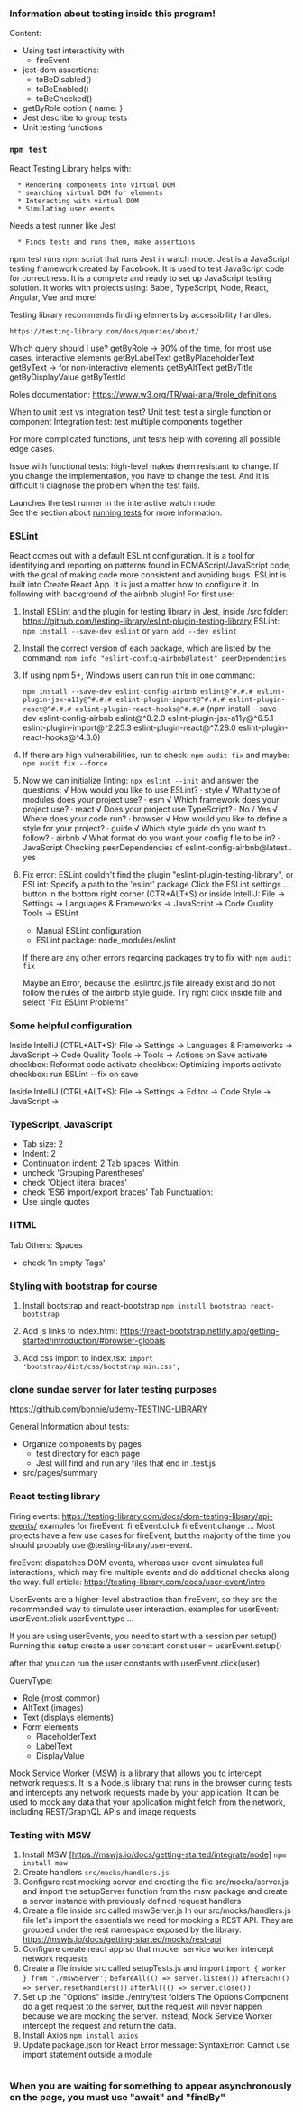 ### Information about testing inside this program! ###

Content:

- Using test interactivity with
    * fireEvent
- jest-dom assertions:
    * toBeDisabled()
    * toBeEnabled()
    * toBeChecked()
- getByRole option { name: }
- Jest describe to group tests
- Unit testing functions

### `npm test`

React Testing Library helps with:

      * Rendering components into virtual DOM
      * searching virtual DOM for elements
      * Interacting with virtual DOM
      * Simulating user events

Needs a test runner like Jest

      * Finds tests and runs them, make assertions

npm test runs npm script that runs Jest in watch mode. Jest is a JavaScript testing framework created by Facebook.
It is used to test JavaScript code for correctness. It is a complete and ready to set up JavaScript testing solution.
It works with projects using: Babel, TypeScript, Node, React, Angular, Vue and more!

Testing library recommends finding elements by accessibility handles.

    https://testing-library.com/docs/queries/about/

Which query should I use?
getByRole -> 90% of the time, for most use cases, interactive elements
getByLabelText
getByPlaceholderText
getByText -> for non-interactive elements
getByAltText
getByTitle
getByDisplayValue
getByTestId

Roles documentation: https://www.w3.org/TR/wai-aria/#role_definitions

When to unit test vs integration test?
Unit test: test a single function or component
Integration test: test multiple components together

For more complicated functions, unit tests help with covering all possible edge cases.

Issue with functional tests: high-level makes them resistant to change. If you change the implementation, you have to
change the test.
And it is difficult ti diagnose the problem when the test fails.

Launches the test runner in the interactive watch mode.\
See the section about [running tests](https://facebook.github.io/create-react-app/docs/running-tests) for more
information.

### ESLint ###

React comes out with a default ESLint configuration. It is a tool for identifying and reporting on patterns found in
ECMAScript/JavaScript code, with the goal of making code more consistent and avoiding bugs. ESLint is built into Create
React App.
It is just a matter how to configure it. In following with background of the airbnb plugin!
For first use:

1. Install ESLint and the plugin for testing library in Jest, inside /src folder:
   https://github.com/testing-library/eslint-plugin-testing-library
   ESLint:
   ```npm install --save-dev eslint```
   or
   ```yarn add --dev eslint```

2. Install the correct version of each package, which are listed by the command:
   ```npm info "eslint-config-airbnb@latest" peerDependencies```

3. If using npm 5+, Windows users can run this in one command:

   ```npm install --save-dev eslint-config-airbnb eslint@^#.#.# eslint-plugin-jsx-a11y@^#.#.# eslint-plugin-import@^#.#.# eslint-plugin-react@^#.#.# eslint-plugin-react-hooks@^#.#.#```
   (npm install --save-dev eslint-config-airbnb eslint@^8.2.0 eslint-plugin-jsx-a11y@^6.5.1 eslint-plugin-import@^2.25.3
   eslint-plugin-react@^7.28.0 eslint-plugin-react-hooks@^4.3.0)

4. If there are high vulnerabilities, run to check:
   ```npm audit fix```
   and maybe:
   ```npm audit fix --force```

5. Now we can initialize linting:
   ```npx eslint --init```
   and answer the questions:
   √ How would you like to use ESLint? · style
   √ What type of modules does your project use? · esm
   √ Which framework does your project use? · react
   √ Does your project use TypeScript? · No / Yes
   √ Where does your code run? · browser
   √ How would you like to define a style for your project? · guide
   √ Which style guide do you want to follow? · airbnb
   √ What format do you want your config file to be in? · JavaScript
   Checking peerDependencies of eslint-config-airbnb@latest . yes

6. Fix error: ESLint couldn't find the plugin "eslint-plugin-testing-library", or
   ESLint: Specify a path to the 'eslint' package
   Click the ESLint settings ... button in the bottom right corner (CTR+ALT+S)
   or inside IntelliJ: File -> Settings -> Languages & Frameworks -> JavaScript -> Code Quality Tools -> ESLint
    - Manual ESLint configuration
    - ESLint package: node_modules/eslint

   If there are any other errors regarding packages try to fix with ```npm audit fix```

   Maybe an Error, because the .eslintrc.js file already exist and do not follow the rules of the airbnb style guide.
   Try right click inside file and select "Fix ESLint Problems"

### Some helpful configuration ###

Inside IntelliJ (CTRL+ALT+S): File -> Settings -> Languages & Frameworks -> JavaScript -> Code Quality Tools -> Tools ->
Actions on Save
activate checkbox: Reformat code
activate checkbox: Optimizing imports
activate checkbox: run ESLint --fix on save

Inside IntelliJ (CTRL+ALT+S): File -> Settings -> Editor -> Code Style -> JavaScript ->

### TypeScript, JavaScript ###

* Tab size: 2
* Indent: 2
* Continuation indent: 2
  Tab spaces: Within:
* uncheck 'Grouping Parentheses'
* check 'Object literal braces'
* check 'ES6 import/export braces'
  Tab Punctuation:
* Use single quotes

### HTML ###

Tab Others: Spaces

* check 'In empty Tags'

### Styling with bootstrap for course ###

1. Install bootstrap and react-bootstrap
   ```npm install bootstrap react-bootstrap```

2. Add js links to index.html: https://react-bootstrap.netlify.app/getting-started/introduction/#browser-globals
3. Add css import to index.tsx: ```import 'bootstrap/dist/css/bootstrap.min.css';```

### clone sundae server for later testing purposes ###

https://github.com/bonnie/udemy-TESTING-LIBRARY

General Information about tests:

- Organize components by pages
    - test directory for each page
    - Jest will find and run any files that end in .test.js
- src/pages/summary

### React testing library ###

Firing events: https://testing-library.com/docs/dom-testing-library/api-events/
examples for fireEvent:
fireEvent.click
fireEvent.change ...
Most projects have a few use cases for fireEvent, but the majority of the time you should probably use
@testing-library/user-event.

fireEvent dispatches DOM events, whereas user-event simulates full interactions, which may fire multiple events and do
additional checks along the way.
full article: https://testing-library.com/docs/user-event/intro

UserEvents are a higher-level abstraction than fireEvent, so they are the recommended way to simulate user interaction.
examples for userEvent:
userEvent.click
userEvent.type ...

If you are using userEvents, you need to start with a session per setup()
Running this setup create a user constant
const user = userEvent.setup()

after that you can run the user constants with userEvent.click(user)

QueryType:

- Role (most common)
- AltText (images)
- Text (displays elements)
- Form elements
    - PlaceholderText
    - LabelText
    - DisplayValue

Mock Service Worker (MSW) is a library that allows you to intercept network requests.
It is a Node.js library that runs in the browser during tests and intercepts any network requests made by your
application.
It can be used to mock any data that your application might fetch from the network, including REST/GraphQL APIs and
image
requests.

### Testing with MSW ###

1. Install MSW [https://mswjs.io/docs/getting-started/integrate/node]
   ```npm install msw```
2. Create handlers
   ```src/mocks/handlers.js```
3. Configure rest mocking server and creating the file src/mocks/server.js and import the setupServer function from the
   msw package and create a server instance with previously defined request handlers
4. Create a file inside src called mswServer.js
   In our src/mocks/handlers.js file let's import the essentials we need for mocking a REST API. They are grouped under
   the rest namespace exposed by the library.
   https://mswjs.io/docs/getting-started/mocks/rest-api
5. Configure create react app so that mocker service worker intercept network requests
6. Create a file inside src called setupTests.js and import
   ```import { worker } from './mswServer';```
   ```beforeAll(() => server.listen())```
   ```afterEach(() => server.resetHandlers())```
   ```afterAll(() => server.close())```
7. Set up the "Options" inside ./entry/test folders
   The Options Component do a get request to the server, but the request will never happen because we are mocking the
   server. Instead, Mock Service Worker intercept the request and return the data.
8. Install Axios
   ```npm install axios```
9. Update package.json for React Error message: SyntaxError: Cannot use import statement outside a module
   ```"test": "react-scripts test --transformIgnorePatterns \"node_modules/(?!axios)/\"",

### When you are waiting for something to appear asynchronously on the page, you must use "await" and "findBy" ###


